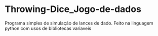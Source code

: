 # Throwing-Dice_Jogo-de-dados
Programa simples de simulação de lances de dado.
Feito na linguagem python com usos de bibliotecas variaveis
